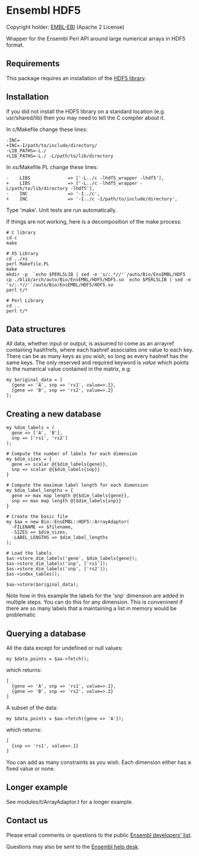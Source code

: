 Ensembl HDF5
============

Copyright holder: [EMBL-EBI](http://www.ebi.ac.uk) (Apache 2 License)

Wrapper for the Ensembl Perl API around large numerical arrays in HDF5 format.

Requirements
------------

This package requires an installation of the [HDF5 library](https://www.hdfgroup.org/HDF5/).

Installation
------------

If you did not install the HDF5 library on a standard location (e.g. usr/shared/lib) then you may need to tell the C compiler about it. 

In c/Makefile change these lines:
```
-INC=
+INC=-I/path/to/include/directory/
-LIB_PATHS=-L./
+LIB_PATHS=-L./ -L/path/to/lib/directory
```

In xs/Makefile.PL change these lines:
```
-    LIBS              => ['-L../c -lhdf5_wrapper -lhdf5'],
+    LIBS              => ['-L../c -lhdf5_wrapper -L/path/to/lib/directory -lhdf5'],
-    INC               => '-I../c',
+    INC               => '-I../c -I/path/to/include/directory',
```

Type 'make'. Unit tests are run automatically.

If things are not working, here is a decomposition of the make process:
```
# C library
cd c
make

# XS Library
cd ../xs
perl Makefile.PL
make
mkdir -p  `echo $PERL5LIB | sed -e 's/:.*//'`/auto/Bio/EnsEMBL/HDF5
cp ./blib/arch/auto/Bio/EnsEMBL/HDF5/HDF5.so `echo $PERL5LIB | sed -e 's/:.*//'`/auto/Bio/EnsEMBL/HDF5/HDF5.so
perl t/*

# Perl Library
cd ..
perl t/*
```

Data structures
---------------

All data, whether input or output, is assumed to come as an arrayref containing hashfrefs, where each hashref associates one value to each key. There can be as many keys as you wish, so long as every hashref has the same keys. The only reserved and required keyword is _value_ which points to the numerical value contained in the matrix, e.g:

```
my $original_data = [
  {gene => 'A', snp => 'rs1', value=>.1},
  {gene => 'B', snp => 'rs2', value=>.2}
];
```

Creating a new database
-----------------------

```
my %dim_labels = (
  gene => ['A', 'B'],
  snp => ['rs1', 'rs2']
);

# Compute the number of labels for each dimension
my $dim_sizes = {
  gene => scalar @{$dim_labels{gene}},
  snp => scalar @{$dim_labels{snp}}
}

# Compute the maximum label length for each dimension
my $dim_label_lengths = {
  gene => max map length @{$dim_labels{gene}},
  snp => max map length @{$dim_labels{snp}}
}

# Create the basic file
my $aa = new Bio::EnsEMBL::HDF5::ArrayAdaptor(
  -FILENAME => $filename, 
  -SIZES => $dim_sizes,
  -LABEL_LENGTHS => $dim_label_lengths
);

# Load the labels
$as->store_dim_labels('gene', $dim_labels{gene});
$as->store_dim_labels('snp', ['rs1']);
$as->store_dim_labels('snp', ['rs2']);
$as->index_tables();

$aa->store($original_data);
```

Note how in this example the labels for the 'snp' dimension are added in multiple steps. You can do this for any dimension. This is conveninent if there are so many labels that a maintaining a list in memory would be problematic

Querying a database
-------------------

All the data except for undefined or null values:
```
my $data_points = $aa->fetch();
```
which returns:
```
[
  {gene => 'A', snp => 'rs1', value=>.1},
  {gene => 'B', snp => 'rs2', value=>.2}
]
```

A subset of the data:
```
my $data_points = $aa->fetch({gene => 'A'});
```
which returns:
```
[
  {snp => 'rs1', value=>.1}
]
```

You can add as many constraints as you wish. Each dimension either has a fixed value or none.

Longer example
--------------

See modules/t/ArrayAdaptor.t for a longer example.

Contact us
----------

Please email comments or questions to the public [Ensembl developers' list](http://lists.ensembl.org/mailman/listinfo/dev).

Questions may also be sent to the [Ensembl help desk](http://www.ensembl.org/Help/Contact).
